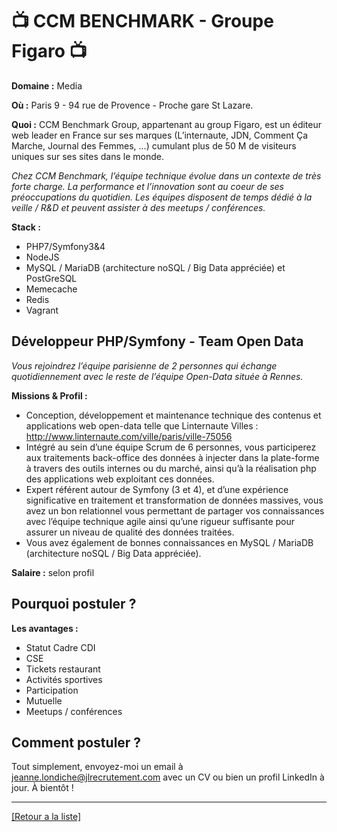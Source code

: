 # 📺 CCM BENCHMARK - Groupe Figaro 📺

**Domaine :** Media

**Où :** Paris 9 - 94 rue de Provence - Proche gare St Lazare.

**Quoi :** CCM Benchmark Group, appartenant au group Figaro, est un éditeur web leader en France sur ses marques (L’internaute, JDN, Comment Ça Marche, Journal des Femmes, ...) cumulant plus de 50 M de visiteurs uniques sur ses sites dans le monde.

*Chez CCM Benchmark, l’équipe technique évolue dans un contexte de très forte charge. La performance et l’innovation sont au coeur de ses préoccupations du quotidien. Les équipes disposent de temps dédié à la veille / R&D et peuvent assister à des meetups / conférences.*

**Stack :** 

* PHP7/Symfony3&4 
* NodeJS
* MySQL / MariaDB (architecture noSQL / Big Data appréciée) et PostGreSQL
* Memecache 
* Redis
* Vagrant

## Développeur PHP/Symfony - Team Open Data

*Vous rejoindrez l’équipe parisienne de 2 personnes qui échange quotidiennement avec le reste de l’équipe Open-Data située à Rennes.*

**Missions & Profil :** 

* Conception, développement et maintenance technique des contenus et applications web open-data telle que Linternaute Villes : http://www.linternaute.com/ville/paris/ville-75056
* Intégré au sein d’une équipe Scrum de 6 personnes, vous participerez aux traitements back-office des données à injecter dans la plate-forme à travers des outils internes ou du marché, ainsi qu’à la réalisation php des applications web exploitant ces données.
* Expert référent autour de Symfony (3 et 4), et d’une expérience significative en traitement et transformation de données massives, vous avez un bon relationnel vous permettant de partager vos connaissances avec l’équipe technique agile ainsi qu’une rigueur suffisante pour assurer un niveau de qualité des données traitées.
* Vous avez également de bonnes connaissances en MySQL / MariaDB (architecture noSQL / Big Data appréciée).

**Salaire :** selon profil

## Pourquoi postuler ?

**Les avantages :** 

* Statut Cadre CDI
* CSE
* Tickets restaurant
* Activités sportives
* Participation
* Mutuelle
* Meetups / conférences

## Comment postuler ?

Tout simplement, envoyez-moi un email à jeanne.londiche@jlrecrutement.com avec un CV ou bien un profil LinkedIn à jour. À bientôt ! 

----
<a href="https://github.com/jlondiche/job-board-php/blob/master/README.md">[Retour a la liste]</a>


